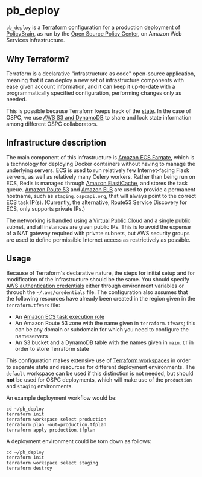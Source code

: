 # pb_deploy
`pb_deploy` is a [Terraform](https://www.terraform.io) configuration for a
production deployment of [PolicyBrain], as run by the
[Open Source Policy Center], on Amazon Web Services infrastructure.

## Why Terraform?
Terraform is a declarative "infrastructure as code" open-source application,
meaning that it can deploy a new set of infrastructure components with ease
given account information, and it can keep it up-to-date with a programmatically
specified configuration, performing changes only as needed.

This is possible because Terraform keeps track of the [state][Terraform state].
In the case of OSPC, we use [AWS S3 and DynamoDB][Terraform S3 backend] to share
and lock state information among different OSPC collaborators.

## Infrastructure description
The main component of this infrastructure is [Amazon ECS Fargate], which is a
technology for deploying Docker containers without having to manage the
underlying servers. ECS is used to run relatively few Internet-facing Flask
servers, as well as relatively many Celery workers. Rather than being run on
ECS, Redis is managed through [Amazon ElastiCache], and stores the task queue.
[Amazon Route 53] and [Amazon ELB] are used to provide a permanent hostname,
such as `staging.ospcapi.org`, that will always point to the correct ECS task
IP(s). (Currently, the alternative, Route53 Service Discovery for ECS, only
  supports private IPs.)

The networking is handled using a [Virtual Public Cloud][Amazon VPC] and a
single public subnet, and all instances are given public IPs. This is to avoid
the expense of a NAT gateway required with private subnets, but AWS security
groups are used to define permissible Internet access as restrictively as
possible.

## Usage
Because of Terraform's declarative nature, the steps for initial setup and for
modification of the infrastructure should be the same. You should specify
[AWS authentication credentials][Terraform AWS authentication] either through
environment variables or through the `~/.aws/credentials` file. The
configuration also assumes that the following resources have already been
created in the region given in the `terraform.tfvars` file:

 - An [Amazon ECS task execution role]
 - An Amazon Route 53 zone with the name given in `terraform.tfvars`; this can
   be any domain or subdomain for which you need to configure the nameservers
 - An S3 bucket and a DynamoDB table with the names given in `main.tf` in order
   to store Terraform state

This configuration makes extensive use of [Terraform workspaces] in order to
separate state and resources for different deployment environments. The
`default` workspace can be used if this distinction is not needed, but should
**not** be used for OSPC deployments, which will make use of the `production`
and `staging` environments.

An example deployment workflow would be:

```shell
cd ~/pb_deploy
terraform init
terraform workspace select production
terraform plan -out=production.tfplan
terraform apply production.tfplan
```

A deployment environment could be torn down as follows:

```shell
cd ~/pb_deploy
terraform init
terraform workspace select staging
terraform destroy
```

[PolicyBrain]: https://github.com/OpenSourcePolicyCenter/PolicyBrain
[Open Source Policy Center]: https://github.com/OpenSourcePolicyCenter/PolicyBrain
[Terraform state]: https://www.terraform.io/docs/state/index.html
[Terraform S3 backend]: https://www.terraform.io/docs/backends/types/s3.html
[Amazon ECS Fargate]: https://aws.amazon.com/fargate/
[Amazon ElastiCache]: https://aws.amazon.com/elasticache/
[Amazon Route 53]: https://aws.amazon.com/route53/
[Amazon ELB]: https://aws.amazon.com/elasticloadbalancing/
[Amazon VPC]: https://aws.amazon.com/vpc/
[Terraform AWS authentication]: https://www.terraform.io/docs/providers/aws/index.html#authentication
[Amazon ECS task execution role]: https://docs.aws.amazon.com/AmazonECS/latest/developerguide/task_execution_IAM_role.html
[Terraform workspaces]: https://www.terraform.io/docs/state/workspaces.html
